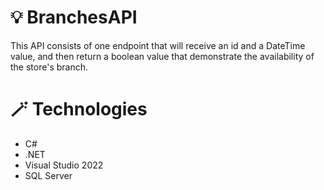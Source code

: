 # 💡 BranchesAPI
This API consists of one endpoint that will receive an id and a DateTime value, and then return a boolean value that demonstrate the availability of the store's branch.
# 🪄 Technologies
- C#
- .NET
- Visual Studio 2022
- SQL Server
